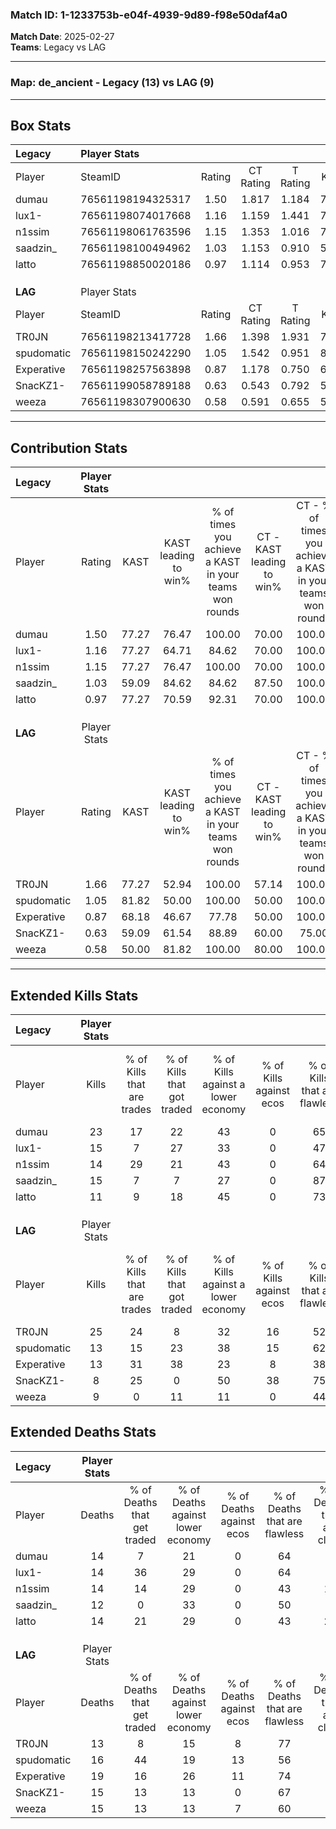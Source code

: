 ### Match ID: 1-1233753b-e04f-4939-9d89-f98e50daf4a0  
**Match Date**: 2025-02-27  
**Teams**: Legacy vs LAG  

---  

### **Map**: de_ancient - Legacy (13) vs LAG (9)  
---  

## Box Stats  

| **Legacy** | Player Stats      |        |           |          |       |       |       |         |        |      |     |
| :- | :- | :-: | :-: | :-: | :-: | :-: | :-: | :-: | :-: | :-: | :-: |
| Player     | SteamID           | Rating | CT Rating | T Rating | KAST  |  ADR  | Kills | Assists | Deaths | K/D  | HS% |
| dumau      | 76561198194325317 |  1.50  |   1.817   |  1.184   | 77.27 | 92.5  |  23   |    4    |   14   | 1.64 | 47  |
| lux1-      | 76561198074017668 |  1.16  |   1.159   |  1.441   | 77.27 | 81.5  |  15   |    6    |   14   | 1.07 | 66  |
| n1ssim     | 76561198061763596 |  1.15  |   1.353   |  1.016   | 77.27 | 82.4  |  14   |   11    |   14   | 1.00 | 42  |
| saadzin_   | 76561198100494962 |  1.03  |   1.153   |  0.910   | 59.09 | 69.7  |  15   |    4    |   12   | 1.25 | 33  |
| latto      | 76561198850020186 |  0.97  |   1.114   |  0.953   | 77.27 | 70.5  |  11   |    5    |   14   | 0.79 | 27  |
|            |                   |        |           |          |       |       |       |         |        |      |     |
|            |                   |        |           |          |       |       |       |         |        |      |     |
|            |                   |        |           |          |       |       |       |         |        |      |     |
| **LAG**    | Player Stats      |        |           |          |       |       |       |         |        |      |     |
| Player     | SteamID           | Rating | CT Rating | T Rating | KAST  |  ADR  | Kills | Assists | Deaths | K/D  | HS% |
| TR0JN      | 76561198213417728 |  1.66  |   1.398   |  1.931   | 77.27 | 107.9 |  25   |    5    |   13   | 1.92 | 28  |
| spudomatic | 76561198150242290 |  1.05  |   1.542   |  0.951   | 81.82 | 72.5  |  13   |    8    |   16   | 0.81 | 53  |
| Experative | 76561198257563898 |  0.87  |   1.178   |  0.750   | 68.18 | 75.4  |  13   |    4    |   19   | 0.68 | 69  |
| SnacKZ1-   | 76561199058789188 |  0.63  |   0.543   |  0.792   | 59.09 | 51.1  |   8   |    5    |   15   | 0.53 | 62  |
| weeza      | 76561198307900630 |  0.58  |   0.591   |  0.655   | 50.00 | 48.9  |   9   |    1    |   15   | 0.60 | 44  |
---  

## Contribution Stats  

| **Legacy** | Player Stats |       |                      |                                                        |                           |                                                             |                          |                                                            |
| :- | :-: | :-: | :-: | :-: | :-: | :-: | :-: | :-: |
| Player     |    Rating    | KAST  | KAST leading to win% | % of times you achieve a KAST in your teams won rounds | CT - KAST leading to win% | CT - % of times you achieve a KAST in your teams won rounds | T - KAST leading to win% | T - % of times you achieve a KAST in your teams won rounds |
| dumau      |     1.50     | 77.27 |        76.47         |                         100.00                         |           70.00           |                           100.00                            |          85.71           |                           100.00                           |
| lux1-      |     1.16     | 77.27 |        64.71         |                         84.62                          |           70.00           |                           100.00                            |          57.14           |                           66.67                            |
| n1ssim     |     1.15     | 77.27 |        76.47         |                         100.00                         |           70.00           |                           100.00                            |          85.71           |                           100.00                           |
| saadzin_   |     1.03     | 59.09 |        84.62         |                         84.62                          |           87.50           |                           100.00                            |          80.00           |                           66.67                            |
| latto      |     0.97     | 77.27 |        70.59         |                         92.31                          |           70.00           |                           100.00                            |          71.43           |                           83.33                            |
|            |              |       |                      |                                                        |                           |                                                             |                          |                                                            |
|            |              |       |                      |                                                        |                           |                                                             |                          |                                                            |
|            |              |       |                      |                                                        |                           |                                                             |                          |                                                            |
| **LAG**    | Player Stats |       |                      |                                                        |                           |                                                             |                          |                                                            |
| Player     |    Rating    | KAST  | KAST leading to win% | % of times you achieve a KAST in your teams won rounds | CT - KAST leading to win% | CT - % of times you achieve a KAST in your teams won rounds | T - KAST leading to win% | T - % of times you achieve a KAST in your teams won rounds |
| TR0JN      |     1.66     | 77.27 |        52.94         |                         100.00                         |           57.14           |                           100.00                            |          50.00           |                           100.00                           |
| spudomatic |     1.05     | 81.82 |        50.00         |                         100.00                         |           50.00           |                           100.00                            |          50.00           |                           100.00                           |
| Experative |     0.87     | 68.18 |        46.67         |                         77.78                          |           50.00           |                           100.00                            |          42.86           |                           60.00                            |
| SnacKZ1-   |     0.63     | 59.09 |        61.54         |                         88.89                          |           60.00           |                            75.00                            |          62.50           |                           100.00                           |
| weeza      |     0.58     | 50.00 |        81.82         |                         100.00                         |           80.00           |                           100.00                            |          83.33           |                           100.00                           |
---  

## Extended Kills Stats  

| **Legacy** | Player Stats |                            |                            |                                    |                         |                              |                                 |                                       |                    |           |
| :- | :-: | :-: | :-: | :-: | :-: | :-: | :-: | :-: | :-: | :-: |
| Player     |    Kills     | % of Kills that are trades | % of Kills that got traded | % of Kills against a lower economy | % of Kills against ecos | % of Kills that are flawless | % of Kills that are close duels | % of Kills that are assisted by flash | Pistol Round Kills | AWP Kills |
| dumau      |      23      |             17             |             22             |                 43                 |            0            |              65              |                9                |                   0                   |         0          |     2     |
| lux1-      |      15      |             7              |             27             |                 33                 |            0            |              47              |                7                |                   0                   |         0          |     1     |
| n1ssim     |      14      |             29             |             21             |                 43                 |            0            |              64              |                7                |                   0                   |         0          |     0     |
| saadzin_   |      15      |             7              |             7              |                 27                 |            0            |              87              |                0                |                   0                   |         9          |     0     |
| latto      |      11      |             9              |             18             |                 45                 |            0            |              73              |                0                |                  36                   |         0          |     0     |
|            |              |                            |                            |                                    |                         |                              |                                 |                                       |                    |           |
|            |              |                            |                            |                                    |                         |                              |                                 |                                       |                    |           |
|            |              |                            |                            |                                    |                         |                              |                                 |                                       |                    |           |
| **LAG**    | Player Stats |                            |                            |                                    |                         |                              |                                 |                                       |                    |           |
| Player     |    Kills     | % of Kills that are trades | % of Kills that got traded | % of Kills against a lower economy | % of Kills against ecos | % of Kills that are flawless | % of Kills that are close duels | % of Kills that are assisted by flash | Pistol Round Kills | AWP Kills |
| TR0JN      |      25      |             24             |             8              |                 32                 |           16            |              52              |                8                |                   4                   |         6          |     2     |
| spudomatic |      13      |             15             |             23             |                 38                 |           15            |              62              |                0                |                   0                   |         0          |     4     |
| Experative |      13      |             31             |             38             |                 23                 |            8            |              38              |               23                |                   8                   |         0          |     3     |
| SnacKZ1-   |      8       |             25             |             0              |                 50                 |           38            |              75              |                0                |                   0                   |         0          |     0     |
| weeza      |      9       |             0              |             11             |                 11                 |            0            |              44              |               11                |                   0                   |         0          |     1     |
## Extended Deaths Stats  

| **Legacy** | Player Stats |                             |                                   |                          |                               |                            |                           |               |
| :- | :-: | :-: | :-: | :-: | :-: | :-: | :-: | :-: |
| Player     |    Deaths    | % of Deaths that get traded | % of Deaths against lower economy | % of Deaths against ecos | % of Deaths that are flawless | % of Deaths that are close | % of Deaths while blinded | Deaths to AWP |
| dumau      |      14      |              7              |                21                 |            0             |              64               |             0              |             0             |       1       |
| lux1-      |      14      |             36              |                29                 |            0             |              64               |             7              |            14             |       1       |
| n1ssim     |      14      |             14              |                29                 |            0             |              43               |             14             |             0             |       2       |
| saadzin_   |      12      |              0              |                33                 |            0             |              50               |             0              |             0             |       1       |
| latto      |      14      |             21              |                29                 |            0             |              43               |             21             |             0             |       1       |
|            |              |                             |                                   |                          |                               |                            |                           |               |
|            |              |                             |                                   |                          |                               |                            |                           |               |
|            |              |                             |                                   |                          |                               |                            |                           |               |
| **LAG**    | Player Stats |                             |                                   |                          |                               |                            |                           |               |
| Player     |    Deaths    | % of Deaths that get traded | % of Deaths against lower economy | % of Deaths against ecos | % of Deaths that are flawless | % of Deaths that are close | % of Deaths while blinded | Deaths to AWP |
| TR0JN      |      13      |              8              |                15                 |            8             |              77               |             8              |             8             |       2       |
| spudomatic |      16      |             44              |                19                 |            13            |              56               |             6              |             0             |       1       |
| Experative |      19      |             16              |                26                 |            11            |              74               |             0              |            11             |       3       |
| SnacKZ1-   |      15      |             13              |                13                 |            0             |              67               |             7              |             7             |       2       |
| weeza      |      15      |             13              |                13                 |            7             |              60               |             7              |             0             |       1       |
